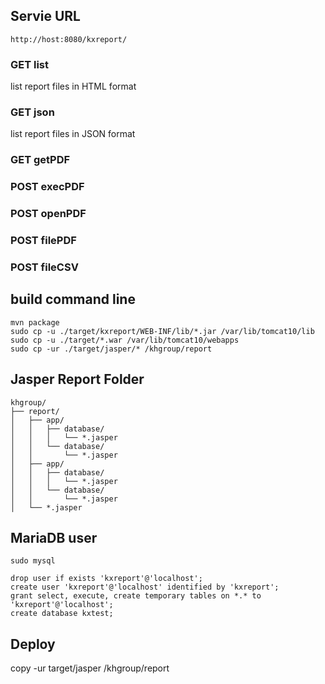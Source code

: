 ## Servie URL
```:url
http://host:8080/kxreport/
```
### GET list
list report files in HTML format
### GET json
list report files in JSON format
### GET getPDF
### POST execPDF
### POST openPDF
### POST filePDF
### POST fileCSV

## build command line
```:sh
mvn package
sudo cp -u ./target/kxreport/WEB-INF/lib/*.jar /var/lib/tomcat10/lib
sudo cp -u ./target/*.war /var/lib/tomcat10/webapps
sudo cp -ur ./target/jasper/* /khgroup/report
```

## Jasper Report Folder
```
khgroup/
├── report/
│   ├── app/
│   │   ├── database/
│   │   │   └── *.jasper
│   │   └── database/
│   │       └── *.jasper
│   ├── app/
│   │   ├── database/
│   │   │   └── *.jasper
│   │   └── database/
│   │       └── *.jasper
│   └── *.jasper
```

## MariaDB user
```:sh
sudo mysql
```
```:sql
drop user if exists 'kxreport'@'localhost';
create user 'kxreport'@'localhost' identified by 'kxreport';
grant select, execute, create temporary tables on *.* to 'kxreport'@'localhost';
create database kxtest;
```
## Deploy
copy -ur target/jasper /khgroup/report